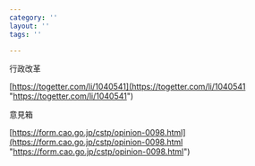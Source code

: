 ```yaml
---
category: ''
layout: ''
tags: ''

---
```

行政改革

[https://togetter.com/li/1040541](https://togetter.com/li/1040541 "https://togetter.com/li/1040541")

意見箱

[https://form.cao.go.jp/cstp/opinion-0098.html](https://form.cao.go.jp/cstp/opinion-0098.html "https://form.cao.go.jp/cstp/opinion-0098.html")